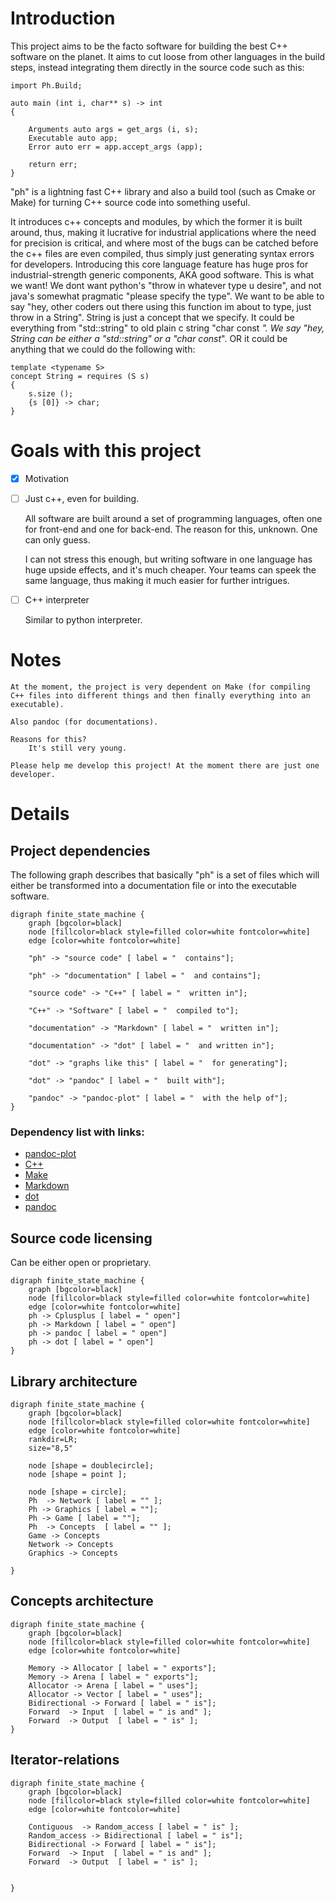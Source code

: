 # Introduction

<!-- An inline ![image](project_dependencies.ps){#id .class width=30 height=20px} -->

This project aims to be the facto software for building the best C++ software on the planet.
It aims to cut loose from other languages in the build steps, instead integrating them directly in the source code such as this:



```{#kuk .cpp .numberLines}
import Ph.Build;

auto main (int i, char** s) -> int 
{

	Arguments auto args = get_args (i, s);
	Executable auto app;
	Error auto err = app.accept_args (app);

	return err;
}
```

"ph" is a lightning fast C++ library and also a build tool (such as Cmake or Make) for turning C++ source code into something useful.


It introduces c++ concepts and modules, by which the former it is built around, thus, making it lucrative for industrial applications where the need for precision is critical, and where most of the bugs can be catched before the c++ files are even compiled, thus simply just generating syntax errors for developers. 
Introducing this core language feature has huge pros for industrial-strength generic components, AKA good software.
This is what we want! We dont want python's "throw in whatever type u desire", and not java's somewhat pragmatic "please specify the type". 
We want to be able to say "hey, other coders out there using this function im about to type, just throw in a String". 
String is just a concept that we specify. It could be everything from "std::string" to old plain c string "char const *". We say "hey, String can be either a "std::string" or a "char const*". OR it could be anything that we could do the following with:

```{#kuk .cpp .numberLines}
template <typename S>
concept String = requires (S s)
{
	s.size ();
	{s [0]} -> char;
}
```




# Goals with this project

- [X] Motivation

- [ ] Just c++, even for building.

	All software are built around a set of programming languages, often one for front-end and one for back-end. The reason for this, unknown. One can only guess.

	I can not stress this enough, but writing software in one language has huge upside effects, and it's much cheaper. Your teams can speek the same language, thus making it much easier for further intrigues.  

- [ ] C++ interpreter
  
	Similar to python interpreter.



# Notes

	At the moment, the project is very dependent on Make (for compiling C++ files into different things and then finally everything into an executable).

	Also pandoc (for documentations). 
	
	Reasons for this? 
		It's still very young.

	Please help me develop this project! At the moment there are just one developer.



# Details


## Project dependencies

The following graph describes that basically "ph" is a set of files which will either be transformed into a documentation file or into the executable software. 

```graphviz
digraph finite_state_machine {
	graph [bgcolor=black]
	node [fillcolor=black style=filled color=white fontcolor=white]
	edge [color=white fontcolor=white]

	"ph" -> "source code" [ label = "  contains"];

	"ph" -> "documentation" [ label = "  and contains"];
	
	"source code" -> "C++" [ label = "  written in"];

	"C++" -> "Software" [ label = "  compiled to"];
	
	"documentation" -> "Markdown" [ label = "  written in"];
	
	"documentation" -> "dot" [ label = "  and written in"];

	"dot" -> "graphs like this" [ label = "  for generating"];

	"dot" -> "pandoc" [ label = "  built with"];

	"pandoc" -> "pandoc-plot" [ label = "  with the help of"];
}
```

### Dependency list with links:
* [pandoc-plot](https://github.com/LaurentRDC/pandoc-plot)
* [C++](https://www.cplusplus.com)
* [Make](https://www.gnu.org/software/make/)
* [Markdown](https://www.markdownguide.org/basic-syntax/)
* [dot](https://graphviz.org/doc/info/lang.html)
* [pandoc](https://pandoc.org)

## Source code licensing

Can be either open or proprietary.

```graphviz
digraph finite_state_machine {
	graph [bgcolor=black]
	node [fillcolor=black style=filled color=white fontcolor=white]
	edge [color=white fontcolor=white]
	ph -> Cplusplus [ label = " open"]
	ph -> Markdown [ label = " open"]
	ph -> pandoc [ label = " open"]
	ph -> dot [ label = " open"]
}
```

 <!-- proprietary -->




## Library architecture

```graphviz
digraph finite_state_machine {
	graph [bgcolor=black]
	node [fillcolor=black style=filled color=white fontcolor=white]
	edge [color=white fontcolor=white]
    rankdir=LR;
    size="8,5"

    node [shape = doublecircle]; 
    node [shape = point ]; 

    node [shape = circle];
    Ph  -> Network [ label = "" ];
	Ph -> Graphics [ label = ""];
	Ph -> Game [ label = ""];
    Ph  -> Concepts  [ label = "" ];
	Game -> Concepts
	Network -> Concepts
	Graphics -> Concepts
   
}
```

## Concepts architecture

```graphviz
digraph finite_state_machine {
	graph [bgcolor=black]
	node [fillcolor=black style=filled color=white fontcolor=white]
	edge [color=white fontcolor=white]

	Memory -> Allocator [ label = " exports"];
	Memory -> Arena [ label = " exports"];
	Allocator -> Arena [ label = " uses"];
	Allocator -> Vector [ label = " uses"];
	Bidirectional -> Forward [ label = " is"];
    Forward  -> Input  [ label = " is and" ];
	Forward  -> Output  [ label = " is" ];
}
```

## Iterator-relations

```graphviz
digraph finite_state_machine {
    graph [bgcolor=black]
	node [fillcolor=black style=filled color=white fontcolor=white]
	edge [color=white fontcolor=white]

    Contiguous  -> Random_access [ label = " is" ];
	Random_access -> Bidirectional [ label = " is"];
	Bidirectional -> Forward [ label = " is"];
    Forward  -> Input  [ label = " is and" ];
	Forward  -> Output  [ label = " is" ];

   
}
```
